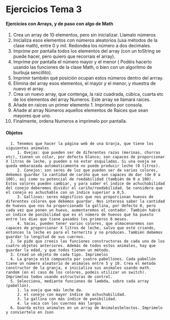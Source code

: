# Ejercicios Tema 3

#### **Ejercicios con Arrays, y de paso con algo de Math**
   1. Crea un array de 10 elementos, pero sin inicializar. Llamalo números
   2. Inicializa esos elementos con números aleatorios (usa métodos de la clase math), entre 0 y mil. Redondea los número a dos decimales.
   4. Imprime por pantalla todos los elementos del array (con un toString se puede hacer, pero quiero que recorrais el array).
   5. Imprime por pantalla el número mayor  y el menor ( Podéis hacerlo usando las funciones de la clase Math, o bien con un algoritmo de burbuja sencillito).
   6. Imprimir también qué posición ocupan estos números dentro del arrray.
   7. Elimina del array esos elementos, el mayor y el menor, y muestra de nuevo el array.
   8. Crea un nuevo array, que contenga, la raiz cuadrada, cúbica, cuarta etc de los elementos del array Numeros. Este array se llamará raices.
   9. Añade en raices un primer elemento 1. Imprimelo por consola.
   10. Añade al array Números aquellos elementos de Raices que sean mayores que uno.
   11. Finalmente, ordena Numeros e imprimelo por pantalla.


#### Objetos

      1. Tenemos que hacer la página web de una Granja, que tiene los siguientes animales
         1. Ovejas: que pueden ser de diferentes razas (merinas, churras etc), tienen un color, por defecto blanco; son capaces de proporcionar X litros de leche, y pueden o no estar esquiladas. Si una oveja se queda embarazada automaticamente no puede producir leche (0 litros).
         2. Conejos: son seres de luz que pueden ser de varios colores, debemos guardar la cantidad de cariño que son capaces de dar (de 0 a 100), así como su potencial de roedabilidad (también de 0 a 100). Estos valores pueden cambiar, y para saber el índice de achuchabilidad del conejo deberemos dividir el cariño/roedabilidad. Se considera que el conejo es achuchable con un índice superior a 0,5.
         3. Gallinas: seres mágnificos que nos proporcionan huevos de diferentes colores que debemos guardar. Nos interesa saber la cantidad de huevos que nos ha proporcionado la gallina, por defecto 0, pero cada vez que ponen un huevo, aumentaremos el contador. También habrá un índice de ponibilidad que es el número de huevos que ha puesto entre los dias que tiene pasados los primeros 6 meses.
         4. Vacas, pueden tener varios colores, que almacenaremos son capaces de proporcionar X litros de leche, salvo que esté criando, entonces la leche es para el ternerito y no producen. También debemos guardar la longitud de sus cuernos.
      2. Se pide que creeis las funciones constructoras de cada uno de los cuatro objetos anteriores. Además de todos estos animales, hay que guardar la edad, y que todos tienen un método.
      3. Cread un objeto de cada tipo. Imprimelos
      4. La granja está compuesta por cuatro pabellones. Cada pabellón tiene un número aleatorio de animales entre 5 y 10. Crea el metodo constructor de la granja, e inicializa sus animales usando math. random (en el caso de los colores, podeis utilizar un switch). Imprimelos todos usando estructuras de control.
      5. Selecciona, mediante funciones de lambda, sobre cada array (pabellón).
         1. la oveja que más leche da.
         2. el conejo con mayor índice de achuchabilidad.
         3. la gallina con más índice de ponibilidad.
         4. la vaca con los cuernos más largos
      6. Guarda estos animales en un array de AnimalesSelectos. Imprimelo y conviertelo en Json
   